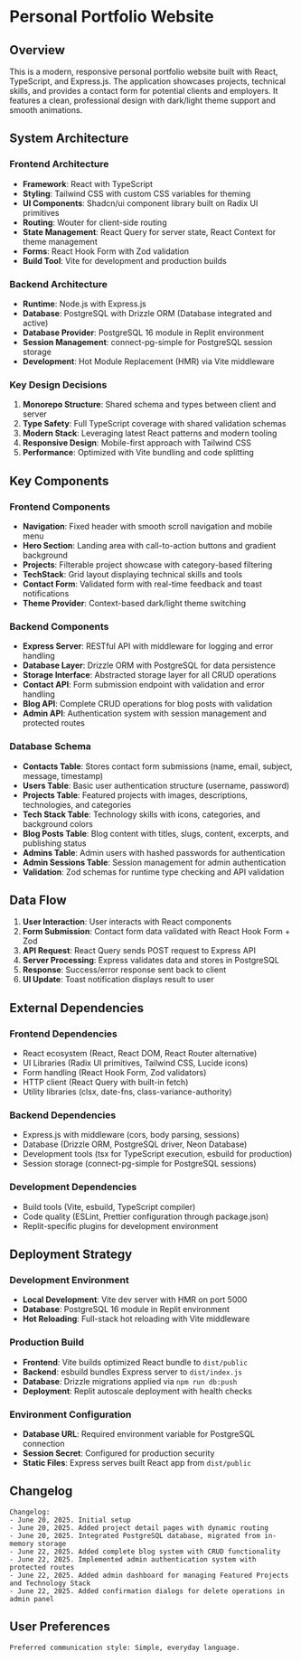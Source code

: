 # Personal Portfolio Website

## Overview

This is a modern, responsive personal portfolio website built with React, TypeScript, and Express.js. The application showcases projects, technical skills, and provides a contact form for potential clients and employers. It features a clean, professional design with dark/light theme support and smooth animations.

## System Architecture

### Frontend Architecture
- **Framework**: React with TypeScript
- **Styling**: Tailwind CSS with custom CSS variables for theming
- **UI Components**: Shadcn/ui component library built on Radix UI primitives
- **Routing**: Wouter for client-side routing
- **State Management**: React Query for server state, React Context for theme management
- **Forms**: React Hook Form with Zod validation
- **Build Tool**: Vite for development and production builds

### Backend Architecture
- **Runtime**: Node.js with Express.js
- **Database**: PostgreSQL with Drizzle ORM (Database integrated and active)
- **Database Provider**: PostgreSQL 16 module in Replit environment
- **Session Management**: connect-pg-simple for PostgreSQL session storage
- **Development**: Hot Module Replacement (HMR) via Vite middleware

### Key Design Decisions
1. **Monorepo Structure**: Shared schema and types between client and server
2. **Type Safety**: Full TypeScript coverage with shared validation schemas
3. **Modern Stack**: Leveraging latest React patterns and modern tooling
4. **Responsive Design**: Mobile-first approach with Tailwind CSS
5. **Performance**: Optimized with Vite bundling and code splitting

## Key Components

### Frontend Components
- **Navigation**: Fixed header with smooth scroll navigation and mobile menu
- **Hero Section**: Landing area with call-to-action buttons and gradient background
- **Projects**: Filterable project showcase with category-based filtering
- **TechStack**: Grid layout displaying technical skills and tools
- **Contact Form**: Validated form with real-time feedback and toast notifications
- **Theme Provider**: Context-based dark/light theme switching

### Backend Components
- **Express Server**: RESTful API with middleware for logging and error handling
- **Database Layer**: Drizzle ORM with PostgreSQL for data persistence
- **Storage Interface**: Abstracted storage layer for all CRUD operations
- **Contact API**: Form submission endpoint with validation and error handling
- **Blog API**: Complete CRUD operations for blog posts with validation
- **Admin API**: Authentication system with session management and protected routes

### Database Schema
- **Contacts Table**: Stores contact form submissions (name, email, subject, message, timestamp)
- **Users Table**: Basic user authentication structure (username, password)
- **Projects Table**: Featured projects with images, descriptions, technologies, and categories
- **Tech Stack Table**: Technology skills with icons, categories, and background colors
- **Blog Posts Table**: Blog content with titles, slugs, content, excerpts, and publishing status
- **Admins Table**: Admin users with hashed passwords for authentication
- **Admin Sessions Table**: Session management for admin authentication
- **Validation**: Zod schemas for runtime type checking and API validation

## Data Flow

1. **User Interaction**: User interacts with React components
2. **Form Submission**: Contact form data validated with React Hook Form + Zod
3. **API Request**: React Query sends POST request to Express API
4. **Server Processing**: Express validates data and stores in PostgreSQL
5. **Response**: Success/error response sent back to client
6. **UI Update**: Toast notification displays result to user

## External Dependencies

### Frontend Dependencies
- React ecosystem (React, React DOM, React Router alternative)
- UI Libraries (Radix UI primitives, Tailwind CSS, Lucide icons)
- Form handling (React Hook Form, Zod validators)
- HTTP client (React Query with built-in fetch)
- Utility libraries (clsx, date-fns, class-variance-authority)

### Backend Dependencies
- Express.js with middleware (cors, body parsing, sessions)
- Database (Drizzle ORM, PostgreSQL driver, Neon Database)
- Development tools (tsx for TypeScript execution, esbuild for production)
- Session storage (connect-pg-simple for PostgreSQL sessions)

### Development Dependencies
- Build tools (Vite, esbuild, TypeScript compiler)
- Code quality (ESLint, Prettier configuration through package.json)
- Replit-specific plugins for development environment

## Deployment Strategy

### Development Environment
- **Local Development**: Vite dev server with HMR on port 5000
- **Database**: PostgreSQL 16 module in Replit environment
- **Hot Reloading**: Full-stack hot reloading with Vite middleware

### Production Build
- **Frontend**: Vite builds optimized React bundle to `dist/public`
- **Backend**: esbuild bundles Express server to `dist/index.js`
- **Database**: Drizzle migrations applied via `npm run db:push`
- **Deployment**: Replit autoscale deployment with health checks

### Environment Configuration
- **Database URL**: Required environment variable for PostgreSQL connection
- **Session Secret**: Configured for production security
- **Static Files**: Express serves built React app from `dist/public`

## Changelog

```
Changelog:
- June 20, 2025. Initial setup
- June 20, 2025. Added project detail pages with dynamic routing
- June 20, 2025. Integrated PostgreSQL database, migrated from in-memory storage
- June 22, 2025. Added complete blog system with CRUD functionality
- June 22, 2025. Implemented admin authentication system with protected routes
- June 22, 2025. Added admin dashboard for managing Featured Projects and Technology Stack
- June 22, 2025. Added confirmation dialogs for delete operations in admin panel
```

## User Preferences

```
Preferred communication style: Simple, everyday language.
```